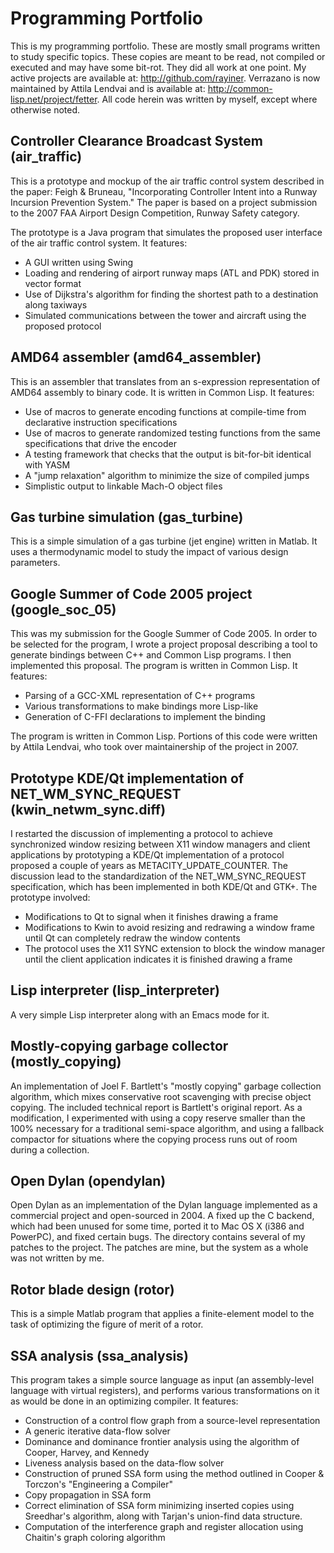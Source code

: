 # Programming Portfolio

This is my programming portfolio. These are mostly small programs written to study specific topics. 
These copies are meant to be read, not compiled or executed and may have some bit-rot. They did all work at one point. 
My active projects are available at: http://github.com/rayiner. 
Verrazano is now maintained by Attila Lendvai and is available at: http://common-lisp.net/project/fetter.
All code herein was written by myself, except where otherwise noted. 

## Controller Clearance Broadcast System (air_traffic)

This is a prototype and mockup of the air traffic control system described in the paper: 
Feigh & Bruneau, "Incorporating Controller Intent into a Runway Incursion Prevention System." 
The paper is based on a project submission to the 2007 FAA Airport Design Competition, Runway Safety category.

The prototype is a Java program that simulates the proposed user interface of the air traffic control system. 
It features:
- A GUI written using Swing
- Loading and rendering of airport runway maps (ATL and PDK) stored in vector format
- Use of Dijkstra's algorithm for finding the shortest path to a destination along taxiways
- Simulated communications between the tower and aircraft using the proposed protocol

## AMD64 assembler (amd64_assembler)

This is an assembler that translates from an s-expression representation of AMD64 assembly to binary code. 
It is written in Common Lisp. It features:
- Use of macros to generate encoding functions at compile-time from declarative instruction specifications
- Use of macros to generate randomized testing functions from the same specifications that drive the encoder
- A testing framework that checks that the output is bit-for-bit identical with YASM
- A "jump relaxation" algorithm to minimize the size of compiled jumps
- Simplistic output to linkable Mach-O object files

## Gas turbine simulation (gas_turbine)

This is a simple simulation of a gas turbine (jet engine) written in Matlab. It uses a thermodynamic model to study the impact of various design parameters. 

## Google Summer of Code 2005 project (google_soc_05)

This was my submission for the Google Summer of Code 2005. In order to be selected for the program, I wrote a project proposal describing a tool to generate bindings between C++ and Common Lisp programs. I then implemented this proposal. The program is written in Common Lisp. It features:
- Parsing of a GCC-XML representation of C++ programs
- Various transformations to make bindings more Lisp-like
- Generation of C-FFI declarations to implement the binding

The program is written in Common Lisp. Portions of this code were written by Attila Lendvai, who took over maintainership of the project in 2007. 

## Prototype KDE/Qt implementation of NET_WM_SYNC_REQUEST (kwin_netwm_sync.diff)

I restarted the discussion of implementing a protocol to achieve synchronized window resizing between X11 window managers and client applications by prototyping a KDE/Qt implementation of a protocol proposed a couple of years as METACITY_UPDATE_COUNTER. The discussion lead to the standardization of the NET_WM_SYNC_REQUEST specification, which has been implemented in both KDE/Qt and GTK+. The prototype involved:
- Modifications to Qt to signal when it finishes drawing a frame
- Modifications to Kwin to avoid resizing and redrawing a window frame until Qt can completely redraw the window contents
- The protocol uses the X11 SYNC extension to block the window manager until the client application indicates it is finished drawing a frame

## Lisp interpreter (lisp_interpreter)

A very simple Lisp interpreter along with an Emacs mode for it.

## Mostly-copying garbage collector (mostly_copying)

An implementation of Joel F. Bartlett's "mostly copying" garbage collection algorithm, which mixes conservative root scavenging with precise object copying. The included technical report is Bartlett's original report. As a modification, I experimented with using a copy reserve smaller than the 100% necessary for a traditional semi-space algorithm, and using a fallback compactor for situations where the copying process runs out of room during a collection. 

## Open Dylan (opendylan)

Open Dylan as an implementation of the Dylan language implemented as a commercial project and open-sourced in 2004. A fixed up the C backend, which had been unused for some time, ported it to Mac OS X (i386 and PowerPC), and fixed certain bugs. The directory contains several of my patches to the project. The patches are mine, but the system as a whole was not written by me.

## Rotor blade design (rotor)

This is a simple Matlab program that applies a finite-element model to the task of optimizing the figure of merit of a rotor. 

## SSA analysis (ssa_analysis)

This program takes a simple source language as input (an assembly-level language with virtual registers), and performs various transformations on it as would be done in an optimizing compiler. It features:
- Construction of a control flow graph from a source-level representation
- A generic iterative data-flow solver
- Dominance and dominance frontier analysis using the algorithm of Cooper, Harvey, and Kennedy
- Liveness analysis based on the data-flow solver
- Construction of pruned SSA form using the method outlined in Cooper & Torczon's "Engineering a Compiler" 
- Copy propagation in SSA form
- Correct elimination of SSA form minimizing inserted copies using Sreedhar's algorithm, along with Tarjan's union-find data structure.
- Computation of the interference graph and register allocation using Chaitin's graph coloring algorithm
